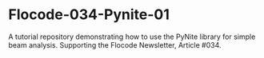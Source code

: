 # Flocode-034-Pynite-01
A tutorial repository demonstrating how to use the PyNite library for simple beam analysis. Supporting the Flocode Newsletter, Article #034.
